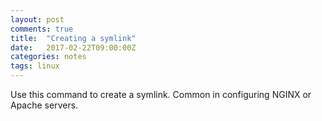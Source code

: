 ```yaml
---
layout: post
comments: true
title:  "Creating a symlink"
date:   2017-02-22T09:00:00Z
categories: notes
tags: linux
---
```


Use this command to create a symlink. Common in configuring NGINX or Apache servers.

<script src="https://gist.github.com/devisscher/dc8c8732be7145c45a376d2774f14baf.js"></script>

